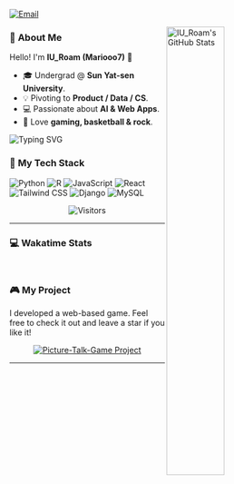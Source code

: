 <p align="left">
  <a href="mailto:maor7@mail2.sysu.edu.cn"><img src="https://img.shields.io/badge/Email_Me!-%234ea94b.svg?style=for-the-badge&logo=gmail&logoColor=white" alt="Email"></a>
</p>

<a href="https://github.com/Mariooo7">
  <img align="right" width="45%" src="https://github-readme-stats.vercel.app/api?username=Mariooo7&show_icons=true&theme=tokyonight&include_all_commits=true&count_private=true" alt="IU_Roam's GitHub Stats"/>
</a>

### 🤔 **About Me**

Hello! I'm **IU_Roam (Mariooo7)** 👋

-   🎓 Undergrad @ **Sun Yat-sen University**.
-   💡 Pivoting to **Product / Data / CS**.
-   💻 Passionate about **AI & Web Apps**.
-   🏀 Love **gaming, basketball & rock**.

<img src="https://readme-typing-svg.herokuapp.com?font=Fira+Code&size=15&pause=1000&color=3399FF&center=false&vCenter=true&width=435&lines=The+Oldest+Egg" alt="Typing SVG" />

<br>

### 🚀 **My Tech Stack**

<p align="left">
  <img src="https://img.shields.io/badge/Python-3776AB?style=flat-square&logo=python&logoColor=white" alt="Python">
  <img src="https://img.shields.io/badge/R-276DC3?style=flat-square&logo=r&logoColor=white" alt="R">
  <img src="https://img.shields.io/badge/JavaScript-F7DF1E?style=flat-square&logo=javascript&logoColor=black" alt="JavaScript">
  <img src="https://img.shields.io/badge/React-20232A?style=flat-square&logo=react&logoColor=61DAFB" alt="React">
  <img src="https://img.shields.io/badge/Tailwind_CSS-38B2AC?style=flat-square&logo=tailwind-css&logoColor=white" alt="Tailwind CSS">
  <img src="https://img.shields.io/badge/Django-092E20?style=flat-square&logo=django&logoColor=white" alt="Django">
  <img src="https://img.shields.io/badge/MySQL-4479A1?style=flat-square&logo=mysql&logoColor=white" alt="MySQL">
</p>

<p align="center">
  <img src="https://profile-counter.glitch.me/Mariooo7/count.svg" alt="Visitors">
</p>

---

### 💻 **Wakatime Stats**

<br>

### 🎮 **My Project**

I developed a web-based game. Feel free to check it out and leave a star if you like it!

<p align="center">
  <a href="https://picture-talk-game.cyou" target="_blank">
    <img src="https://github-readme-stats.vercel.app/api/pin/?username=Mariooo7&repo=django-ai-game&theme=tokyonight&show_owner=true" alt="Picture-Talk-Game Project">
  </a>
</p>

<hr>

